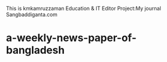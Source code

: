 This is kmkamruzzaman
Education & IT Editor
Project:My journal
Sangbaddiganta.com
# a-weekly-news-paper-of-bangladesh
